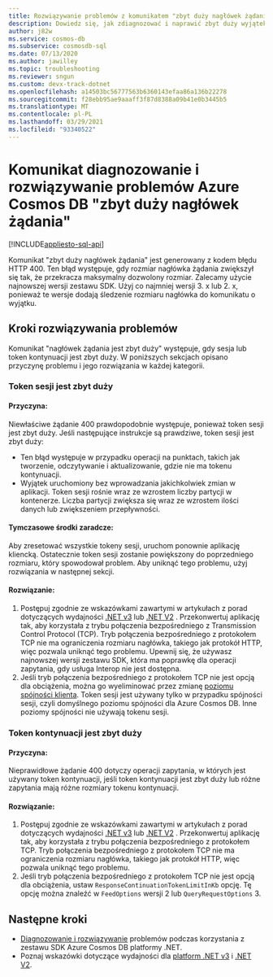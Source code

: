 ```yaml
---
title: Rozwiązywanie problemów z komunikatem "zbyt duży nagłówek żądania" lub 400 Nieprawidłowe żądanie w Azure Cosmos DB
description: Dowiedz się, jak zdiagnozować i naprawić zbyt duży wyjątek w nagłówku żądania.
author: j82w
ms.service: cosmos-db
ms.subservice: cosmosdb-sql
ms.date: 07/13/2020
ms.author: jawilley
ms.topic: troubleshooting
ms.reviewer: sngun
ms.custom: devx-track-dotnet
ms.openlocfilehash: a14503bc56777563b6360143efaa86a136b22278
ms.sourcegitcommit: f28ebb95ae9aaaff3f87d8388a09b41e0b3445b5
ms.translationtype: MT
ms.contentlocale: pl-PL
ms.lasthandoff: 03/29/2021
ms.locfileid: "93340522"
---
```

# <a name="diagnose-and-troubleshoot-azure-cosmos-db-request-header-too-large-message"></a>Komunikat diagnozowanie i rozwiązywanie problemów Azure Cosmos DB "zbyt duży nagłówek żądania"
[!INCLUDE[appliesto-sql-api](includes/appliesto-sql-api.md)]

Komunikat "zbyt duży nagłówek żądania" jest generowany z kodem błędu HTTP 400. Ten błąd występuje, gdy rozmiar nagłówka żądania zwiększył się tak, że przekracza maksymalny dozwolony rozmiar. Zalecamy użycie najnowszej wersji zestawu SDK. Użyj co najmniej wersji 3. x lub 2. x, ponieważ te wersje dodają śledzenie rozmiaru nagłówka do komunikatu o wyjątku.

## <a name="troubleshooting-steps"></a>Kroki rozwiązywania problemów
Komunikat "nagłówek żądania jest zbyt duży" występuje, gdy sesja lub token kontynuacji jest zbyt duży. W poniższych sekcjach opisano przyczynę problemu i jego rozwiązania w każdej kategorii.

### <a name="session-token-is-too-large"></a>Token sesji jest zbyt duży

#### <a name="cause"></a>Przyczyna:
Niewłaściwe żądanie 400 prawdopodobnie występuje, ponieważ token sesji jest zbyt duży. Jeśli następujące instrukcje są prawdziwe, token sesji jest zbyt duży:

* Ten błąd występuje w przypadku operacji na punktach, takich jak tworzenie, odczytywanie i aktualizowanie, gdzie nie ma tokenu kontynuacji.
* Wyjątek uruchomiony bez wprowadzania jakichkolwiek zmian w aplikacji. Token sesji rośnie wraz ze wzrostem liczby partycji w kontenerze. Liczba partycji zwiększa się wraz ze wzrostem ilości danych lub zwiększeniem przepływności.

#### <a name="temporary-mitigation"></a>Tymczasowe środki zaradcze: 
Aby zresetować wszystkie tokeny sesji, uruchom ponownie aplikację kliencką. Ostatecznie token sesji zostanie powiększony do poprzedniego rozmiaru, który spowodował problem. Aby uniknąć tego problemu, użyj rozwiązania w następnej sekcji.

#### <a name="solution"></a>Rozwiązanie:
1. Postępuj zgodnie ze wskazówkami zawartymi w artykułach z porad dotyczących wydajności [.NET v3](performance-tips-dotnet-sdk-v3-sql.md) lub [.NET V2](performance-tips.md) . Przekonwertuj aplikację tak, aby korzystała z trybu połączenia bezpośredniego z Transmission Control Protocol (TCP). Tryb połączenia bezpośredniego z protokołem TCP nie ma ograniczenia rozmiaru nagłówka, takiego jak protokół HTTP, więc pozwala uniknąć tego problemu. Upewnij się, że używasz najnowszej wersji zestawu SDK, która ma poprawkę dla operacji zapytania, gdy usługa Interop nie jest dostępna.
1. Jeśli tryb połączenia bezpośredniego z protokołem TCP nie jest opcją dla obciążenia, można go wyeliminować przez zmianę [poziomu spójności klienta](how-to-manage-consistency.md). Token sesji jest używany tylko w przypadku spójności sesji, czyli domyślnego poziomu spójności dla Azure Cosmos DB. Inne poziomy spójności nie używają tokenu sesji.

### <a name="continuation-token-is-too-large"></a>Token kontynuacji jest zbyt duży

#### <a name="cause"></a>Przyczyna:
Nieprawidłowe żądanie 400 dotyczy operacji zapytania, w których jest używany token kontynuacji, jeśli token kontynuacji jest zbyt duży lub różne zapytania mają różne rozmiary tokenu kontynuacji.
    
#### <a name="solution"></a>Rozwiązanie:
1. Postępuj zgodnie ze wskazówkami zawartymi w artykułach z porad dotyczących wydajności [.NET v3](performance-tips-dotnet-sdk-v3-sql.md) lub [.NET V2](performance-tips.md) . Przekonwertuj aplikację tak, aby korzystała z trybu połączenia bezpośredniego z protokołem TCP. Tryb połączenia bezpośredniego z protokołem TCP nie ma ograniczenia rozmiaru nagłówka, takiego jak protokół HTTP, więc pozwala uniknąć tego problemu. 
1. Jeśli tryb połączenia bezpośredniego z protokołem TCP nie jest opcją dla obciążenia, ustaw `ResponseContinuationTokenLimitInKb` opcję. Tę opcję można znaleźć w `FeedOptions` wersji 2 lub `QueryRequestOptions` 3.

## <a name="next-steps"></a>Następne kroki
* [Diagnozowanie i rozwiązywanie](troubleshoot-dot-net-sdk.md) problemów podczas korzystania z zestawu SDK Azure Cosmos DB platformy .NET.
* Poznaj wskazówki dotyczące wydajności dla [platform .NET v3](performance-tips-dotnet-sdk-v3-sql.md) i [.NET V2](performance-tips.md).
